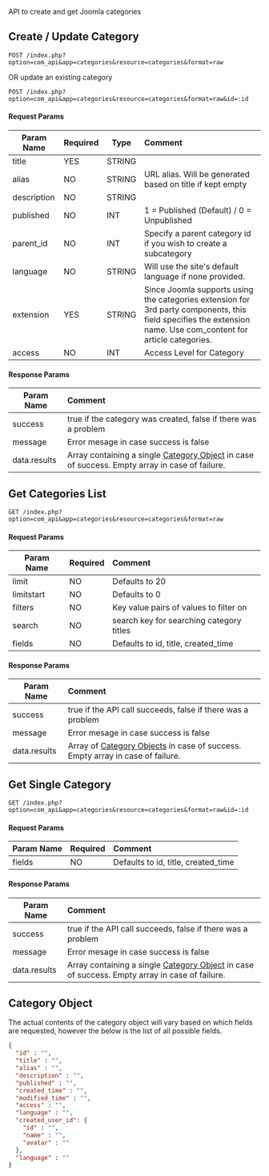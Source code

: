 API to create and get Joomla categories

## Create / Update Category

```http
POST /index.php?option=com_api&app=categories&resource=categories&format=raw
```
OR update an existing category
```http
POST /index.php?option=com_api&app=categories&resource=categories&format=raw&id=:id
```

#### Request Params

| Param Name | Required | Type | Comment  |
| ---------- | -------- | ------- | :---- |
| title      | YES      | STRING |         |
| alias      | NO      | STRING | URL alias. Will be generated based on title if kept empty |
| description    | NO      | STRING |        |
| published    | NO      | INT | 1 = Published (Default) / 0 = Unpublished |
| parent_id      | NO      | INT |  Specify a parent category id if you wish to create a subcategory |
| language | NO | STRING | Will use the site's default language if none provided. |
| extension | YES | STRING | Since Joomla supports using the categories extension for 3rd party components, this field specifies the extension name. Use com_content for article categories.  |
| access | NO | INT | Access Level for Category |


#### Response Params

| Param Name | Comment |
| ---------- | :------ |
| success | true if the category was created, false if there was a problem |
| message | Error mesage in case success is false |
| data.results | Array containing a single [Category Object](#category-object) in case of success. Empty array in case of failure. |

## Get Categories List
```http
GET /index.php?option=com_api&app=categories&resource=categories&format=raw
```
#### Request Params

| Param Name | Required | Comment |
| ---------- | -------- | :------ |
| limit         | NO       | Defaults to 20        | 
| limitstart      | NO      | Defaults to 0        |
| filters | NO | Key value pairs of values to filter on |
| search | NO | search key for searching category titles |
| fields         | NO       | Defaults to id, title, created_time | 


#### Response Params

| Param Name | Comment |
| ---------- | :------- |
| success | true if the API call succeeds, false if there was a problem |
| message | Error mesage in case success is false |
| data.results | Array of [Category Objects](#category-object) in case of success. Empty array in case of failure. |


## Get Single Category
```http
GET /index.php?option=com_api&app=categories&resource=categories&format=raw&id=:id
```

#### Request Params

| Param Name | Required | Comment |
| ---------- | -------- | :------ |
| fields         | NO       | Defaults to id, title, created_time | 


#### Response Params

| Param Name | Comment  |
| ---------- | :------- |
| success | true if the API call succeeds, false if there was a problem |
| message | Error mesage in case success is false |
| data.results | Array containing a single [Category Object](#category-object) in case of success. Empty array in case of failure. |


## Category Object
The actual contents of the category object will vary based on which fields are requested, however the below is the list of all possible fields.

```json
{
  "id" : "",
  "title" : "",
  "alias" : "",
  "description" : "",
  "published" : "",
  "created_time" : "",
  "modified_time" : "",
  "access" : "",
  "language" : "",
  "created_user_id": {
    "id" : "",
    "name" : "",
    "avatar" : ""
  },
  "language" : ""
}
```
